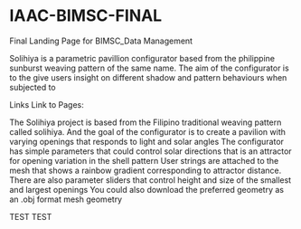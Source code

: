 # IAAC-BIMSC-FINAL
Final Landing Page for BIMSC_Data Management

Solihiya is a parametric pavillion configurator based from the philippine sunburst weaving pattern of the same name. The aim of the configurator is to the give users insight on different shadow and pattern behaviours when subjected to

Links Link to Pages:

The Solihiya project is based from the Filipino traditional weaving pattern called solihiya. And the goal of the configurator is to create a pavilion with varying openings that responds to light and solar angles The configurator has simple parameters that could control solar directions that is an attractor for opening variation in the shell pattern User strings are attached to the mesh that shows a rainbow gradient corresponding to attractor distance. There are also parameter sliders that control height and size of the smallest and largest openings You could also download the preferred geometry as an .obj format mesh geometry

TEST TEST
